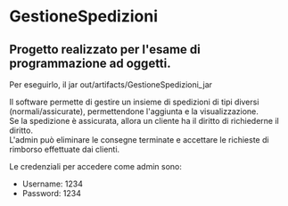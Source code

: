 # GestioneSpedizioni
## Progetto realizzato per l'esame di programmazione ad oggetti.

Per eseguirlo, il jar out/artifacts/GestioneSpedizioni_jar

Il software permette di gestire un insieme di spedizioni di tipi diversi (normali/assicurate), permettendone l'aggiunta e la visualizzazione. <br />
Se la spedizione è assicurata, allora un cliente ha il diritto di richiederne il diritto. <br />
L'admin può eliminare le consegne terminate e accettare le richieste di rimborso effettuate dai clienti. <br />

Le credenziali per accedere come admin sono: <br />
- Username: 1234 <br />
- Password: 1234
